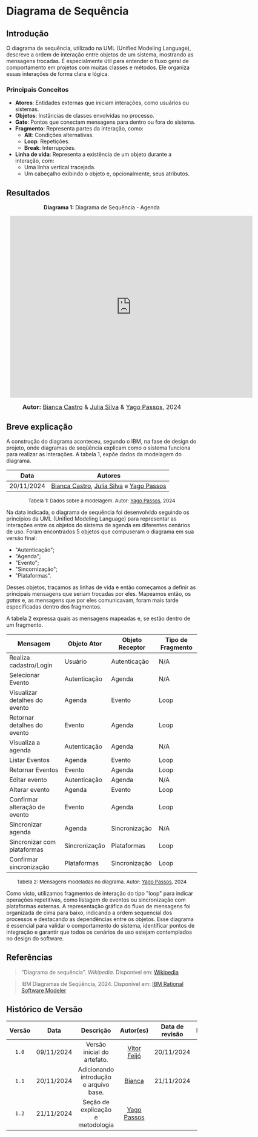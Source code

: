 # Diagrama de Sequência

## Introdução

O diagrama de sequência, utilizado na UML (Unified Modeling Language), descreve a ordem de interação entre objetos de um sistema, mostrando as mensagens trocadas. É especialmente útil para entender o fluxo geral de comportamento em projetos com muitas classes e métodos. Ele organiza essas interações de forma clara e lógica.

### **Principais Conceitos**

- **Atores**: Entidades externas que iniciam interações, como usuários ou sistemas.
- **Objetos**: Instâncias de classes envolvidas no processo.
- **Gate**: Pontos que conectam mensagens para dentro ou fora do sistema.
- **Fragmento**: Representa partes da interação, como:
  - **Alt**: Condições alternativas.
  - **Loop**: Repetições.
  - **Break**: Interrupções.
- **Linha de vida**: Representa a existência de um objeto durante a interação, com:
  - Uma linha vertical tracejada.
  - Um cabeçalho exibindo o objeto e, opcionalmente, seus atributos.

## Resultados

<p align="center" > <strong> Diagrama 1:</Strong> Diagrama de Sequência - Agenda</font> <gitbr></p>
<center>
<div style="width: 640px; height: 480px; margin: 10px; position: relative;"><iframe allowfullscreen frameborder="0" style="width:640px; height:480px" src="https://lucid.app/documents/embedded/9650c958-45df-4e3f-bf58-e1e6b7f7a289" id="0l0sjicccPD1"></iframe></div>
</center>

<font size="3"><p style="text-align: center"><b>Autor:</b> [Bianca Castro](https://github.com/BiancaPatrocinio7) & [Julia Silva](https://github.com/Juhvitoria4) & [Yago Passos](https://github.com/yagompassos), 2024</p></font>

## Breve explicação

A construção do diagrama aconteceu, segundo o IBM, na fase de design do projeto, onde diagramas de seqüência explicam como o sistema funciona para realizar as interações. A tabela 1, expôe dados da modelagem do diagrama.


| Data       | Autores                                                                 |
|------------|-------------------------------------------------------------------------|
| 20/11/2024 | [Bianca Castro](https://github.com/BiancaPatrocinio7), [Julia Silva](https://github.com/Juhvitoria4) e [Yago Passos](https://github.com/yagompassos)  |

<font size="2"><p style="text-align: center">Tabela 1: Dados sobre a modelagem. Autor: [Yago Passos](https://github.com/yagompassos), 2024</p></font>

Na data indicada, o diagrama de sequência foi desenvolvido seguindo os princípios da UML (Unified Modeling Language) para representar as interações entre os objetos do sistema de agenda em diferentes cenários de uso. Foram encontrados 5 objetos que compuseram o diagrama em sua versão final:
- "Autenticação";
- "Agenda";
- "Evento";
- "Sincornização";
- "Plataformas".

Desses objetos, traçamos as linhas de vida e então começamos a definir as principais mensagens que seriam trocadas por eles. Mapeamos então, os *gates* e, as mensagens que por eles comunicavam, foram mais tarde especificadas dentro dos fragmentos. 

A tabela 2 expressa quais as mensagens mapeadas e, se estão dentro de um fragmento.

| Mensagem          | Objeto Ator | Objeto Receptor | Tipo de Fragmento |
|-------------------|-------------|-----------------|-------------------|
| Realiza cadastro/Login | Usuário  | Autenticação    | N/A  |
| Selecionar Evento | Autenticação | Agenda          | N/A |
| Visualizar detalhes do evento  | Agenda     | Evento          | Loop |
| Retornar detalhes do evento  | Evento     | Agenda          | Loop  |
| Visualiza a agenda  | Autenticação      | Agenda   | N/A |
| Listar Eventos | Agenda | Evento     | Loop |
| Retornar Eventos | Evento | Agenda     | Loop  |
| Editar evento | Autenticação | Agenda     | N/A  |
| Alterar evento | Agenda | Evento     | Loop |
| Confirmar alteração de evento | Evento | Agenda     | Loop |
| Sincronizar agenda | Agenda | Sincronização     | N/A |
| Sincronizar com plataformas | Sincronização | Plataformas | Loop |
| Confirmar sincronização | Plataformas | Sincronização | Loop |

<font size="2"><p style="text-align: center">Tabela 2: Mensagens modeladas no diagrama. Autor: [Yago Passos](https://github.com/yagompassos), 2024</p></font>

Como visto, utilizamos fragmentos de interação do tipo "loop" para indicar operações repetitivas, como listagem de eventos ou sincronização com plataformas externas. A representação gráfica do fluxo de mensagens foi organizada de cima para baixo, indicando a ordem sequencial dos processos e destacando as dependências entre os objetos. Esse diagrama é essencial para validar o comportamento do sistema, identificar pontos de integração e garantir que todos os cenários de uso estejam contemplados no design do software.

## Referências

> "Diagrama de sequência". *Wikipedia*. Disponível em: [Wikipedia](https://pt.wikipedia.org/wiki/Diagrama_de_sequ%C3%AAncia)

> IBM Diagramas de Seqüência, 2024. Disponível em: [IBM Rational Software Modeler](https://www.ibm.com/docs/pt-br/rsm/7.5.0?topic=uml-sequence-diagrams)

## Histórico de Versão

| Versão | Data | Descrição | Autor(es) | Data de revisão | Revisor(es) |
| :-: | :-: | :-: | :-: | :-: | :-: |
| `1.0` | 09/11/2024  | Versão inicial do artefato. | [Vitor Feijó](https://github.com/vitorfleonardo) | 20/11/2024 | [Bianca](https://github.com/BiancaPatrocinio7) |
| `1.1` | 20/11/2024  | Adicionando introdução e arquivo base. | [Bianca](https://github.com/BiancaPatrocinio7) | 21/11/2024 | [Yago Passos](https://github.com/yagompassos)  |
| `1.2` | 21/11/2024  | Seção de explicação e metodologia | [Yago Passos](https://github.com/yagompassos) |  |   |